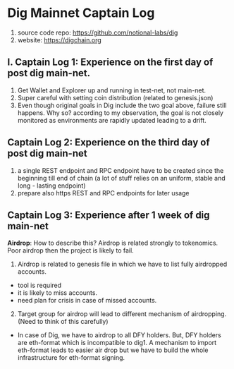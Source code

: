 # Dig Mainnet Captain Log

1. source code repo: https://github.com/notional-labs/dig
2. website: https://digchain.org

## I. Captain Log 1: Experience on the first day of post dig main-net.
1. Get Wallet and Explorer up and running in test-net, not main-net.
2. Super careful with setting coin distribution (related to genesis.json)
3. Even though original goals in Dig include the two goal above, failure still happens. Why so? according to my observation, the goal is not closely monitored as environments are rapidly updated leading to a drift.

## Captain Log 2: Experience on the third day of post dig main-net
1. a single REST endpoint and RPC endpoint have to be created since the beginning till end of chain (a lot of stuff relies on an uniform, stable and long - lasting endpoint)
2. prepare also https REST and RPC endpoints for later usage

## Captain Log 3: Experience after 1 week of dig main-net
**Airdrop**: How to describe this? Airdrop is related strongly to tokenomics. Poor airdrop then the project is likely to fail.

1. Airdrop is related to genesis file in which we have to list fully airdropped accounts.
* tool is required
* it is likely to miss accounts.
* need plan for crisis in case of missed accounts.
2. Target group for airdrop will lead to different mechanism of airdropping. (Need to think of this carefully)
* In case of Dig, we have to airdrop to all DFY holders. But, DFY holders are eth-format which is incompatible to dig1. A mechanism to import eth-format leads to easier air drop but we have to build the whole infrastructure for eth-format signing.
